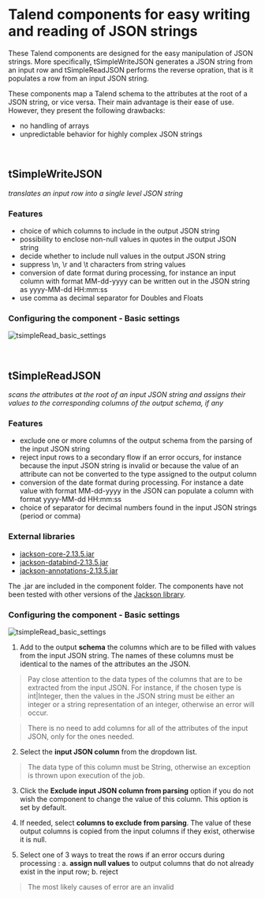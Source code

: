 
# Talend components for easy writing and reading of JSON strings

These Talend components are designed for the easy manipulation of JSON strings. More specifically, tSimpleWriteJSON generates a JSON string from an input row and tSimpleReadJSON performs the reverse opration, that is it populates a row from an input JSON string.

These components map a Talend schema to the attributes at the root of a JSON string, or vice versa. Their main advantage is their ease of use. However, they present the following drawbacks:
- no handling of arrays
- unpredictable behavior for highly complex JSON strings

<br>

## tSimpleWriteJSON

*translates an input row into a single level JSON string*


### Features
- choice of which columns to include in the output JSON string
- possibility to enclose non-null values in quotes in the output JSON string
- decide whether to include null values in the output JSON string
- suppress \n, \r and \t characters from string values
- conversion of date format during processing, for instance an input column with format MM-dd-yyyy can be written
out in the JSON string as yyyy-MM-dd HH:mm:ss
- use comma as decimal separator for Doubles and Floats


### Configuring the component - Basic settings

![tsimpleRead_basic_settings](tsimpleread_basic_settings.jpg)


<br>

## tSimpleReadJSON

*scans the attributes at the root of an input JSON string and assigns their values to the corresponding columns of the output schema, if any*


### Features
- exclude one or more columns of the output schema from the parsing of the input JSON string
- reject  input rows to a secondary flow if an error occurs, for instance because the input JSON string is invalid or because the value of an attribute can not be converted to the type assigned to the output column      
- conversion of the date format during processing. For instance a date value with format MM-dd-yyyy in the JSON can populate a column with format yyyy-MM-dd HH:mm:ss
- choice of separator for decimal numbers found in the input JSON strings (period or comma)


### External libraries
- [jackson-core-2.13.5.jar](https://mvnrepository.com/artifact/com.fasterxml.jackson.core/jackson-core/2.13.5)
- [jackson-databind-2.13.5.jar](https://mvnrepository.com/artifact/com.fasterxml.jackson.core/jackson-core/2.13.5)
- [jackson-annotations-2.13.5.jar](https://mvnrepository.com/artifact/com.fasterxml.jackson.core/jackson-core/2.13.5)

The .jar are included in the component folder. The components have not been tested with other versions of the [Jackson library](https://github.com/FasterXML/jackson).   


### Configuring the component - Basic settings

![tsimpleRead_basic_settings](tsimpleread_basic_settings.jpg)

1. Add to the output **schema** the columns which are to be filled with values from the input JSON string. The names of these columns must be identical to the names of the attributes an the JSON.  

> Pay close attention to the data types of the columns that are to be extracted from the input JSON. For instance, if the chosen type is int|Integer, then the values in the JSON string must be either an integer or a string representation of an integer, otherwise an error will occur.

> There is no need to add columns for all of the attributes of the input JSON, only for the ones needed.


2. Select the **input JSON column** from the dropdown list.  
> The data type of this column must be String, otherwise an exception is thrown upon execution of the job.

3. Click the **Exclude input JSON column from parsing** option if you do not wish the component to change the value of this column.  This option is set by default.

4. If needed, select **columns to exclude from parsing**.  The value of these output columns is copied from the input columns if they exist, otherwise it is null.

5. Select one of 3 ways to treat the rows if an error occurs during processing : a. **assign null values** to output columns that do not already exist in the input row; b. reject    


> The most likely causes of error are an invalid
